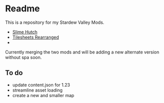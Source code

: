 # Readme

This is a repository for my Stardew Valley Mods.

- [Slime Hutch](https://github.com/lauren-mods/StardewMods/)
- [Tilesheets Rearranged]()
-
Currently merging the two mods and will be adding a new alternate version without spa soon.
## To do
- update content.json for 1.23
- streamline asset loading
- create a new and smaller map
